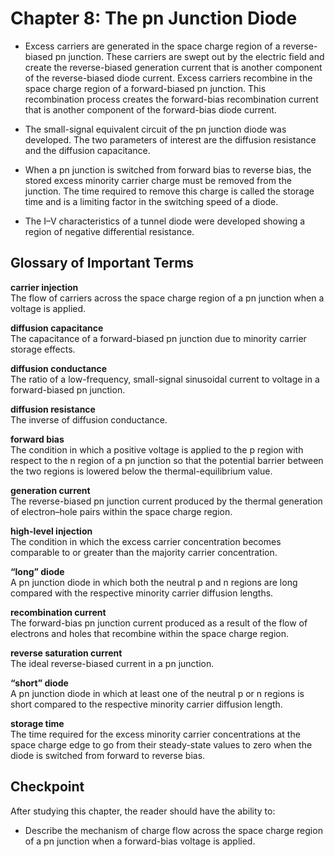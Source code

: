 # Chapter 8: The pn Junction Diode

- Excess carriers are generated in the space charge region of a reverse-biased pn junction. These carriers are swept out by the electric field and create the reverse-biased generation current that is another component of the reverse-biased diode current. Excess carriers recombine in the space charge region of a forward-biased pn junction. This recombination process creates the forward-bias recombination current that is another component of the forward-bias diode current.

- The small-signal equivalent circuit of the pn junction diode was developed. The two parameters of interest are the diffusion resistance and the diffusion capacitance.

- When a pn junction is switched from forward bias to reverse bias, the stored excess minority carrier charge must be removed from the junction. The time required to remove this charge is called the storage time and is a limiting factor in the switching speed of a diode.

- The I–V characteristics of a tunnel diode were developed showing a region of negative differential resistance.

## Glossary of Important Terms

**carrier injection**  
The flow of carriers across the space charge region of a pn junction when a voltage is applied.

**diffusion capacitance**  
The capacitance of a forward-biased pn junction due to minority carrier storage effects.

**diffusion conductance**  
The ratio of a low-frequency, small-signal sinusoidal current to voltage in a forward-biased pn junction.

**diffusion resistance**  
The inverse of diffusion conductance.

**forward bias**  
The condition in which a positive voltage is applied to the p region with respect to the n region of a pn junction so that the potential barrier between the two regions is lowered below the thermal-equilibrium value.

**generation current**  
The reverse-biased pn junction current produced by the thermal generation of electron–hole pairs within the space charge region.

**high-level injection**  
The condition in which the excess carrier concentration becomes comparable to or greater than the majority carrier concentration.

**“long” diode**  
A pn junction diode in which both the neutral p and n regions are long compared with the respective minority carrier diffusion lengths.

**recombination current**  
The forward-bias pn junction current produced as a result of the flow of electrons and holes that recombine within the space charge region.

**reverse saturation current**  
The ideal reverse-biased current in a pn junction.

**“short” diode**  
A pn junction diode in which at least one of the neutral p or n regions is short compared to the respective minority carrier diffusion length.

**storage time**  
The time required for the excess minority carrier concentrations at the space charge edge to go from their steady-state values to zero when the diode is switched from forward to reverse bias.

## Checkpoint

After studying this chapter, the reader should have the ability to:

- Describe the mechanism of charge flow across the space charge region of a pn junction when a forward-bias voltage is applied.